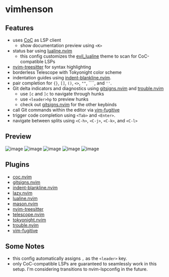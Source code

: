 # vimhenson

## Features

* uses [CoC](https://github.com/neoclide/coc.nvim) as LSP client
  * show documentation preview using `<K>`
* status bar using [lualine.nvim](https://github.com/nvim-lualine/lualine.nvim)
    * this config customizes the [evil_lualine](https://github.com/nvim-lualine/lualine.nvim/blob/master/examples/evil_lualine.lua) theme to scan for CoC-compatible LSPs
* [nvim-treesitter](https://github.com/nvim-treesitter/nvim-treesitter) for syntax highlighting
* borderless Telescope with Tokyonight color scheme
* indentation guides using [indent-blankline.nvim](https://github.com/lukas-reineke/indent-blankline.nvim).
* pair completion for `{}`, `[]`, `()`, `<>`, `""`, ````, and `''`.
* Git delta indicators and diagnostics using [gitsigns.nvim](https://github.com/neoclide/coc.nvim) and [trouble.nvim](https://github.com/folke/trouble.nvim)
    * use `[c` and `]c` to navigate through hunks
    * use `<leader>hp` to preview hunks
    * check out [gitsigns.nvim](https://github.com/lewis6991/gitsigns.nvim) for the other keybinds
* call Git commands within the editor via [vim-fugitive](https://github.com/tpope/vim-fugitive)
* trigger code completion using `<Tab>` and `<Enter>`.
* navigate between splits using `<C-h>`, `<C-j>`, `<C-k>`, and `<C-l>`

## Preview

![image](https://github.com/starkfire/vimhenson/assets/26057339/b27d2138-42ee-4cba-afa0-33edbc1fbbb5)
![image](https://github.com/starkfire/vimhenson/assets/26057339/17cf0fca-b4d0-42ae-b7cc-f8c806b74693)
![image](https://github.com/starkfire/vimhenson/assets/26057339/a9f61059-d626-4f24-8ceb-daa718b758bd)
![image](https://github.com/starkfire/vimhenson/assets/26057339/b67e76c5-acd1-4cf5-a79e-2249632aeb39)
![image](https://github.com/starkfire/vimhenson/assets/26057339/31038cca-3e2e-4c07-baa6-372b8b9d22c6)


## Plugins

* [coc.nvim](https://github.com/neoclide/coc.nvim)
* [gitsigns.nvim](https://github.com/lewis6991/gitsigns.nvim)
* [indent-blankline.nvim](https://github.com/lukas-reineke/indent-blankline.nvim)
* [lazy.nvim](https://github.com/folke/lazy.nvim)
* [lualine.nvim](https://github.com/nvim-lualine/lualine.nvim)
* [mason.nvim](https://github.com/williamboman/mason.nvim)
* [nvim-treesitter](https://github.com/nvim-treesitter/nvim-treesitter)
* [telescope.nvim](https://github.com/nvim-telescope/telescope.nvim)
* [tokyonight.nvim](https://github.com/folke/tokyonight.nvim)
* [trouble.nvim](https://github.com/folke/trouble.nvim)
* [vim-fugitive](https://github.com/tpope/vim-fugitive)

## Some Notes

* this config automatically assigns `,` as the `<leader>` key.
* only CoC-compatible LSPs are guaranteed to seamlessly work in this setup. I'm considering transitions to nvim-lspconfig in the future.
